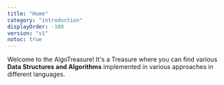 ```yaml
---
title: "Home"
category: "introduction"
displayOrder: -100
version: "v1"
notoc: true
---
```


Welcome to the AlgoTreasure! It's a Treasure where you can find various **Data Structures and Algorithms** implemented in various approaches in different languages.